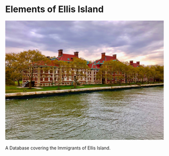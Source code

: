 # Elements of Ellis Island

![Elements of Ellis Island](imgs/IMG-0099.jpg)

A Database covering the Immigrants of Ellis Island.
